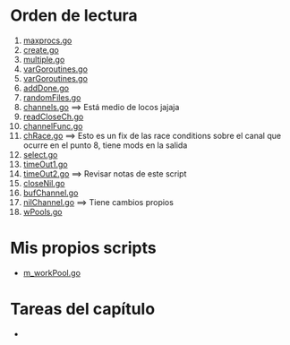 # Orden de lectura
1. [maxprocs.go](maxprocs.go)
2. [create.go](create.go)
3. [multiple.go](multiple.go)
4. [varGoroutines.go](varGoroutines.go)
5. [varGoroutines.go](varGoroutines.go)
6. [addDone.go](addDone.go)
7. [randomFiles.go](randomFiles.go)
8. [channels.go](channels.go) ==> Está medio de locos jajaja
9. [readCloseCh.go](readCloseCh.go)
10. [channelFunc.go](channelFunc.go)
11. [chRace.go](chRace.go) ==> Esto es un fix de las race conditions sobre el canal que ocurre en el punto 8, tiene mods en la salida
12. [select.go](select.go)
13. [timeOut1.go](timeOut1.go)
14. [timeOut2.go](timeOut2.go) ==> Revisar notas de este script
15. [closeNil.go](closeNil.go)
16. [bufChannel.go](bufChannel.go)
17. [nilChannel.go](nilChannel.go) ==> Tiene cambios propios
18. [wPools.go](wPools.go)

# Mis propios scripts
- [m_workPool.go](m_workPool.go)

# Tareas del capítulo
- 
